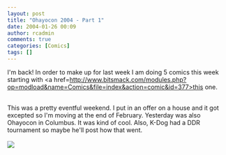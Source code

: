 ```yaml
---
layout: post
title: "Ohayocon 2004 - Part 1"
date: 2004-01-26 00:09
author: rcadmin
comments: true
categories: [Comics]
tags: []
---
```

I'm back! In order to make up for last week I am doing 5 comics this week starting with <a href=http://www.bitsmack.com/modules.php?op=modload&name=Comics&file=index&action=comic&id=377>this one.</a>
<br />

<br />
This was a pretty eventful weekend. I put in an offer on a house and it got excepted so I'm moving at the end of February. Yesterday was also Ohayocon in Columbus. It was kind of cool. Also, K-Dog had a DDR tournament so maybe he'll post how that went.<Br><br><!--more--><img src='http://dl.bitsmack.com/comics/20040126.gif' alt'' />
